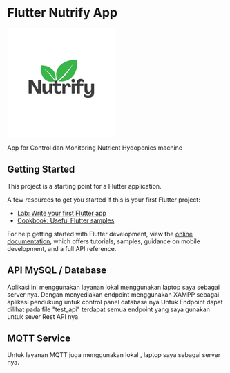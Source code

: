 # Flutter Nutrify App

<img src="https://github.com/ArGnoscia12/apps_flutter/blob/main/images/nutrify.png" width="250">

App for Control dan Monitoring Nutrient Hydoponics machine

## Getting Started

This project is a starting point for a Flutter application.

A few resources to get you started if this is your first Flutter project:

- [Lab: Write your first Flutter app](https://docs.flutter.dev/get-started/codelab)
- [Cookbook: Useful Flutter samples](https://docs.flutter.dev/cookbook)

For help getting started with Flutter development, view the
[online documentation](https://docs.flutter.dev/), which offers tutorials,
samples, guidance on mobile development, and a full API reference.

## API MySQL / Database

Aplikasi ini menggunakan layanan lokal menggunakan laptop saya sebagai server nya. Dengan menyediakan endpoint menggunakan XAMPP sebagai aplikasi pendukung untuk control panel database nya
Untuk Endpoint dapat dilihat pada file "test_api" terdapat semua endpoint yang saya gunakan untuk sever Rest API nya.

## MQTT Service

Untuk layanan MQTT juga menggunakan lokal , laptop saya sebagai server nya.
